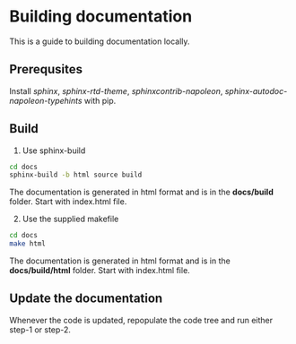# Building documentation 

This is a guide to building documentation locally.

## Prerequsites

Install *sphinx*, *sphinx-rtd-theme*, *sphinxcontrib-napoleon*,
*sphinx-autodoc-napoleon-typehints* with pip.

## Build
1. Use sphinx-build

```bash
cd docs
sphinx-build -b html source build
```
The documentation is generated in html format and is in the **docs/build**
folder. Start with index.html file.

2. Use the supplied makefile

```bash
cd docs
make html 
```
The documentation is generated in html format and is in the **docs/build/html**
folder. Start with index.html file.

## Update the documentation

Whenever the code is updated, repopulate the code tree and run either step-1 or step-2.
